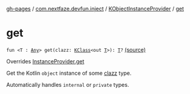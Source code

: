 [gh-pages](../../index.md) / [com.nextfaze.devfun.inject](../index.md) / [KObjectInstanceProvider](index.md) / [get](./get.md)

# get

`fun <T : `[`Any`](https://kotlinlang.org/api/latest/jvm/stdlib/kotlin/-any/index.html)`> get(clazz: `[`KClass`](https://kotlinlang.org/api/latest/jvm/stdlib/kotlin.reflect/-k-class/index.html)`<out `[`T`](get.md#T)`>): `[`T`](get.md#T)`?` [(source)](https://github.com/NextFaze/dev-fun/tree/master/devfun/src/main/java/com/nextfaze/devfun/inject/InstanceProviders.kt#L120)

Overrides [InstanceProvider.get](../-instance-provider/get.md)

Get the Kotlin `object` instance of some [clazz](get.md#com.nextfaze.devfun.inject.KObjectInstanceProvider$get(kotlin.reflect.KClass((com.nextfaze.devfun.inject.KObjectInstanceProvider.get.T)))/clazz) type.

Automatically handles `internal` or `private` types.

